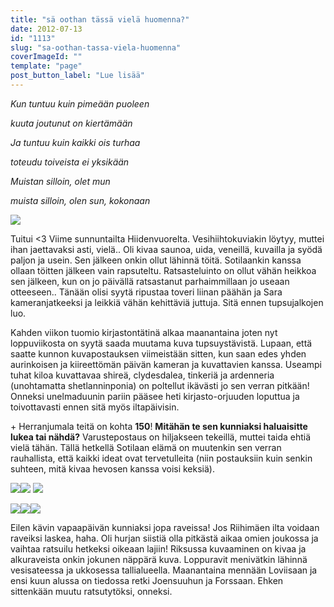 ```yaml
---
title: "sä oothan tässä vielä huomenna?"
date: 2012-07-13
id: "1113"
slug: "sa-oothan-tassa-viela-huomenna"
coverImageId: ""
template: "page"
post_button_label: "Lue lisää"
---
```


_Kun tuntuu kuin pimeään puoleen_

_kuuta joutunut on kiertämään_

_Ja tuntuu kuin kaikki ois turhaa_

_toteudu toiveista ei yksikään_

_Muistan silloin, olet mun_

_muista silloin, olen sun, kokonaan_

[![](/images/ttui.png)](http://2.bp.blogspot.com/-2aT0W0c0KOo/T__J2v7TOOI/AAAAAAAAA00/KADTaC-jpjU/s1600/ttui.png)

Tuitui <3 Viime sunnuntailta Hiidenvuorelta. Vesihiihtokuviakin löytyy, muttei ihan jaettavaksi asti, vielä.. Oli kivaa saunoa, uida, veneillä, kuvailla ja syödä paljon ja usein. Sen jälkeen onkin ollut lähinnä töitä. Sotilaankin kanssa ollaan töitten jälkeen vain rapsuteltu. Ratsasteluinto on ollut vähän heikkoa sen jälkeen, kun on jo päivällä ratsastanut parhaimmillaan jo useaan otteeseen.. Tänään olisi syytä ripustaa toveri liinan päähän ja Sara kameranjatkeeksi ja leikkiä vähän kehittäviä juttuja. Sitä ennen tupsujalkojen luo.

Kahden viikon tuomio kirjastontätinä alkaa maanantaina joten nyt loppuviikosta on syytä saada muutama kuva tupsuystävistä. Lupaan, että saatte kunnon kuvapostauksen viimeistään sitten, kun saan edes yhden aurinkoisen ja kiireettömän päivän kameran ja kuvattavien kanssa. Useampi tuhat kiloa kuvattavaa shireä, clydesdalea, tinkeriä ja ardenneria (unohtamatta shetlanninponia) on poltellut ikävästi jo sen verran pitkään! Onneksi unelmaduunin pariin pääsee heti kirjasto-orjuuden loputtua ja toivottavasti ennen sitä myös iltapäivisin.

\+ Herranjumala teitä on kohta **150**! **Mitähän te sen kunniaksi haluaisitte lukea tai nähdä?** Varustepostaus on hiljakseen tekeillä, muttei taida ehtiä vielä tähän. Tällä hetkellä Sotilaan elämä on muutenkin sen verran rauhallista, että kaikki ideat ovat tervetulleita (niin postauksiin kuin senkin suhteen, mitä kivaa hevosen kanssa voisi keksiä).

[![](/images/IMG_5319.png)](http://2.bp.blogspot.com/-Ilnx3GNmXvs/T__KTz66HpI/AAAAAAAAA1M/WANdMEVj4FU/s1600/IMG_5319.png)[![](/images/IMG_5433.png)](http://4.bp.blogspot.com/-cZH9zdU6oks/T__KOFjL2tI/AAAAAAAAA1E/2GBKyFO16k0/s1600/IMG_5433.png) [![](/images/IMG_5509.png)](http://4.bp.blogspot.com/-gzo-5jV4-dU/T__KaiDoB5I/AAAAAAAAA1U/wc0KSKVWvKI/s1600/IMG_5509.png)

[![](/images/IMG_5504.png)](http://1.bp.blogspot.com/-lSjLvwPRUzA/T__K73MBusI/AAAAAAAAA1c/pooWlfSaIxs/s1600/IMG_5504.png)[![](/images/IMG_5402.png)](http://1.bp.blogspot.com/-xnNTvcBiflc/T__LBn8lTpI/AAAAAAAAA1k/kISWjxdZV5o/s1600/IMG_5402.png)[![](/images/IMG_5478.png)](http://2.bp.blogspot.com/-IF7EIfx5dnM/T__LETP9YYI/AAAAAAAAA1s/NGGzCuNsg3U/s1600/IMG_5478.png)

Eilen kävin vapaapäivän kunniaksi jopa raveissa! Jos Riihimäen ilta voidaan raveiksi laskea, haha. Oli hurjan siistiä olla pitkästä aikaa omien joukossa ja vaihtaa ratsuilu hetkeksi oikeaan lajiin! Riksussa kuvaaminen on kivaa ja alkuraveista onkin jokunen näppärä kuva. Loppuravit menivätkin lähinnä vesisateessa ja ukkosessa tallialueella. Maanantaina mennään Loviisaan ja ensi kuun alussa on tiedossa retki Joensuuhun ja Forssaan. Ehken sittenkään muutu ratsutytöksi, onneksi.
